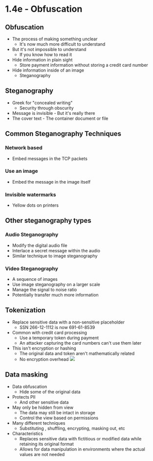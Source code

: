 # 1.4e - Obfuscation
## Obfuscation
- The process of making something unclear
	- It's now much more difficult to understand
- But it's not impossible to understand
	- If you know how to read it
- Hide information in plain sight
	- Store payment information without storing a credit card number
- Hide information inside of an image
	- Steganography
## Steganography
- Greek for "concealed writing"
	- Security through obscurity
- Message is invisible - But it's really there
- The cover text - The container document or file
## Common Steganography Techniques
### Network based 
- Embed messages in the TCP packets
### Use an image 
- Embed the message in the image itself
### Invisible watermarks
- Yellow dots on printers
## Other steganography types
### Audio Steganography
- Modify the digital audio file
- Interlace a secret message within the audio
- Similar technique to image steganography
### Video Steganography
- A sequence of images
- Use image steganography on a larger scale
- Manage the signal to noise ratio
- Potentially transfer much more information
## Tokenization
- Replace sensitive data with a non-sensitive placeholder
	- SSN 266-12-1112 is now 691-61-8539
- Common with credit card processing
	- Use a temporary token during payment
	- An attacker capturing the card numbers can't use them later
- This isn't encryption or hashing
	- The original data and token aren't mathematically related
	- No encryption overhead
![](Pasted%20image%2020240905154046.png)
## Data masking
- Data obfuscation
	- Hide some of the original data
- Protects PII
	- And other sensitive data
- May only be hidden from view
	- The data may still be intact in storage
	- Control the view based on permissions
- Many different techniques
	- Substituting , shuffling, encrypting, masking out, etc
- Characteristics
	- Replaces sensitive data with fictitious or modified data while retaining its original format
	- Allows for data manipulation in environments where the actual values are not needed